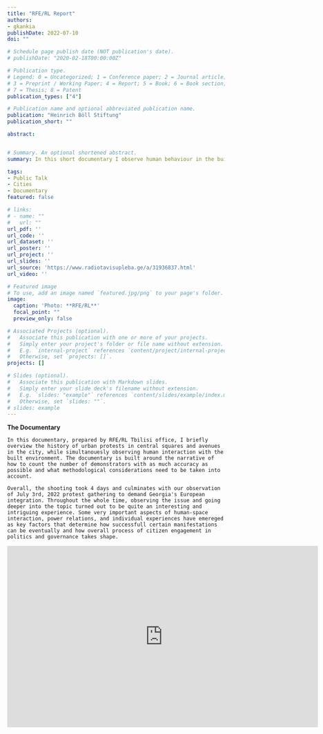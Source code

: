 ```yaml
---
title: "RFE/RL Report"
authors:
- gkankia
publishDate: 2022-07-10 
doi: ""

# Schedule page publish date (NOT publication's date).
# publishDate: "2020-02-18T00:00:00Z"

# Publication type.
# Legend: 0 = Uncategorized; 1 = Conference paper; 2 = Journal article;
# 3 = Preprint / Working Paper; 4 = Report; 5 = Book; 6 = Book section;
# 7 = Thesis; 8 = Patent
publication_types: ["4"]

# Publication name and optional abbreviated publication name.
publication: "Heinrich Böll Stiftung"
publication_short: ""

abstract:


# Summary. An optional shortened abstract.
summary: In this short documentary I observe human behaviour in the built environment and talk about the methodology on how to count crowds.

tags:
- Public Talk
- Cities
- Documentary
featured: false

# links:
# - name: ""
#   url: ""
url_pdf: ''
url_code: ''
url_dataset: ''
url_poster: ''
url_project: ''
url_slides: ''
url_source: 'https://www.radiotavisupleba.ge/a/31936837.html'
url_video: ''

# Featured image
# To use, add an image named `featured.jpg/png` to your page's folder. 
image:
  caption: 'Photo: **RFE/RL**'
  focal_point: ""
  preview_only: false

# Associated Projects (optional).
#   Associate this publication with one or more of your projects.
#   Simply enter your project's folder or file name without extension.
#   E.g. `internal-project` references `content/project/internal-project/index.md`.
#   Otherwise, set `projects: []`.
projects: []

# Slides (optional).
#   Associate this publication with Markdown slides.
#   Simply enter your slide deck's filename without extension.
#   E.g. `slides: "example"` references `content/slides/example/index.md`.
#   Otherwise, set `slides: ""`.
# slides: example
---
```

**The Documentary**
<p align="justify">
    
    In this documentary, prepared by RFE/RL Tbilisi office, I briefly overview the history of urban protests in central squares and avenues in the city, while simultanouesly observing human interaction with the built environment. The documentary is built around the narrative of how to count the number of demonstrators with as much accuracy as possible and what methodological considerations need to be taken into account. 

    Overall, the shooting took 4 days and culminates with our observation of July 3rd, 2022 protest gathering to demand Georgia's European integration. Throughout the whole time, observing the issue and going deeper into the topic turned out to be quite an interesting and intriguing experience. Some very important aspects of human-space interaction, power relations, and individual experiences have emereged as key factors that determine how successfull certain manifestations can be eventually and how overall process of citizen engagement in politics and governance takes shape.
</p>

<div>
    <iframe src="https://www.radiotavisupleba.ge/embed/player/0/31936837.html?type=video" frameborder="0" scrolling="no" width="720" height="420" allowfullscreen></iframe>
</div>